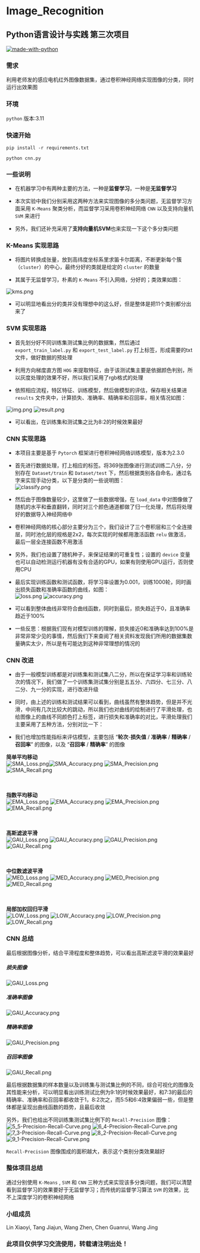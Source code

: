 # Image_Recognition

## Python语言设计与实践 第三次项目

[![made-with-python](https://img.shields.io/badge/Made%20with-Python-1f425f.svg)](https://www.python.org/)

### 需求

利用老师发的感应电机红外图像数据集，通过卷积神经网络实现图像的分类，同时运行出效果图

### 环境

`python` 版本:3.11

### 快速开始

```
pip install -r requirements.txt

python cnn.py
```

### 一些说明

- 在机器学习中有两种主要的方法，一种是**监督学习**，一种是**无监督学习**


- 本次实验中我们分别采用这两种方法来实现图像的多分类问题，无监督学习方面采用 `K-Means` 聚类分析，而监督学习采用卷积神经网络 `CNN` 以及支持向量机 `SVM` 来进行


- 另外，我们还补充采用了**支持向量机SVM**也来实现一下这个多分类问题

### K-Means 实现思路

- 将图片转换成张量，放到高纬度坐标系里求笛卡尔距离，不断更新每个簇（`cluster`）的中心，最终分好的类就是给定的 `cluster` 的数量


- 其属于无监督学习，朴素的 `K-Means` 不引入网络，分好的；类效果如图：<br/>

![kms.png](K_Means%2Fkms.png)

- 可以明显地看出分的类并没有理想中的这么好，但是整体是把11个类别都分出来了

### SVM 实现思路

- 首先划分好不同训练集测试集比例的数据集，然后通过 `export_train_label.py` 和 `export_test_label.py` 打上标签，形成需要的txt文件，做好数据的预处理


- 利用方向梯度直方图 `HOG` 来提取特征，由于该测试集主要是依据颜色判别，所以灰度处理的效果不好，所以我们采用了rgb格式的处理


- 依照相应流程，特区特征、训练模型，然后做模型的评估，保存相关结果进 `results` 文件夹中，计算损失、准确率、精确率和召回率，相关情况如图：

![img.png](SVM%2Fimages%2Fimg.png)
![result.png](SVM%2Fimages%2Fresult.png)


- 可以看出，在训练集和测试集之比为8:2的时候效果最好 

### CNN 实现思路

- 本项目主要是基于 `Pytorch` 框架进行卷积神经网络训练模型，版本为2.3.0


- 首先进行数据处理，打上相应的标签。将369张图像进行测试训练二八分，分别存在 `Dataset/train` 和 `Dataset/test` 下，然后根据类别各自命名，通过名字来实现手动分类，以下是分类的一些说明图：<br/>
![classify.png](classify.png)


- 然后由于图像数量较少，这里做了一些数据增强，在 `load_data` 中对图像做了随机的水平和垂直翻转，同时对三个颜色通道都做了归一化处理，然后将处理好的数据导入神经网络中


- 卷积神经网络的核心部分主要分为三个，我们设计了三个卷积层和三个全连接层，同时池化层的规格是2x2，每次实现的时候都用激活函数 `relu` 做激活，最后一层全连接函数不用激活


- 另外，我们也设置了随机种子，来保证结果的可重复性；设置的 `device` 变量也可以自动检测运行机器有没有合适的GPU，如果有则使用GPU运行，否则使用CPU


- 最后实现训练函数和测试函数，将学习率设置为0.001，训练1000轮，同时画出损失函数和准确率函数的曲线，如图：<br/>
  ![loss.png](loss.png)
  ![accuracy.png](accuracy.png)


- 可以看到整体曲线非常符合曲线函数，同时到最后，损失趋近于0，且准确率趋近于100%


- 一些反思：根据我们现有对模型训练的理解，损失接近0和准确率达到100%是非常非常少见的事情，然后我们下来查阅了相关资料发现我们所用的数据集数量确实太少，所以是有可能达到这种非常理想的情况的

### CNN 改进

- 由于一般模型训练都是对训练集和测试集八二分，所以在保证学习率和训练轮次的情况下，我们做了一个训练集测试集分别是五五分、六四分、七三分、八二分、九一分的实现，进行改进升级


- 同时，由上述的训练和测试结果可以看到，曲线虽然有整体趋势，但是并不光滑，中间有几次比较大的跳动，所以我们也对曲线的绘制进行了平滑处理，也给图像上的曲线不同颜色打上标签，进行损失和准确率的对比，平滑处理我们主要采用了五种方法，分别对比一下：


- 我们也增加性能指标来评估模型，主要包括 “**轮次**-**损失值** / **准确率** / **精确率** / **召回率**” 的图像，以及 “**召回率** / **精确率**” 的图像

**简单平均移动** <br/>
![SMA_Loss.png](Model_V3%2FSMA_Loss.png)![SMA_Accuracy.png](Model_V3%2FSMA_Accuracy.png)
![SMA_Precision.png](Model_V3%2FSMA_Precision.png)![SMA_Recall.png](Model_V3%2FSMA_Recall.png)
<br/>
<br/>
<br/>

**指数平均移动** <br/>
![EMA_Loss.png](Model_V3%2FEMA_Loss.png)
![EMA_Accuracy.png](Model_V3%2FEMA_Accuracy.png)
![EMA_Precision.png](Model_V3%2FEMA_Precision.png)
![EMA_Recall.png](Model_V3%2FEMA_Recall.png)
<br/>
<br/>
<br/>

**高斯滤波平滑** <br/>
![GAU_Loss.png](Model_V3%2FGAU_Loss.png)
![GAU_Accuracy.png](Model_V3%2FGAU_Accuracy.png)
![GAU_Precision.png](Model_V3%2FGAU_Precision.png)
![GAU_Recall.png](Model_V3%2FGAU_Recall.png)
<br/>
<br/>
<br/>

**中位数滤波平滑** <br/>
![MED_Loss.png](Model_V3%2FMED_Loss.png)
![MED_Accuracy.png](Model_V3%2FMED_Accuracy.png)
![MED_Precision.png](Model_V3%2FMED_Precision.png)
![MED_Recall.png](Model_V3%2FMED_Recall.png)
<br/>
<br/>
<br/>

**局部加权回归平滑** <br/>
![LOW_Loss.png](Model_V3%2FLOW_Loss.png)
![LOW_Accuracy.png](Model_V3%2FLOW_Accuracy.png)
![LOW_Precision.png](Model_V3%2FLOW_Precision.png)
![LOW_Recall.png](Model_V3%2FLOW_Recall.png)

### CNN 总结

最后根据图像分析，结合平滑程度和整体趋势，可以看出高斯滤波平滑的效果最好

##### 损失图像

![GAU_Loss.png](Model_V3%2FGAU_Loss.png)

##### 准确率图像

![GAU_Accuracy.png](Model_V3%2FGAU_Accuracy.png)

##### 精确率图像

![GAU_Precision.png](Model_V3%2FGAU_Precision.png)

##### 召回率图像

![GAU_Recall.png](Model_V3%2FGAU_Recall.png)

最后根据数据集的样本数量以及训练集与测试集比例的不同，综合可视化的图像及其性能来分析，可以明显看出训练测试比例为9:1的时候效果最好，和7:3的最后的精确率、准确率和召回率都收敛于1，8:2次之，而5:5和6:4效果偏弱一些，但是整体都是呈现出曲线函数的趋势，且最后收敛

另外，我们也给出不同训练集测试集比例下的 `Recall-Precision` 图像：<br/>
![5_5-Precision-Recall-Curve.png](Model_V3%2F5_5-Precision-Recall-Curve.png)
![6_4-Precision-Recall-Curve.png](Model_V3%2F6_4-Precision-Recall-Curve.png)
![7_3-Precision-Recall-Curve.png](Model_V3%2F7_3-Precision-Recall-Curve.png)
![8_2-Precision-Recall-Curve.png](Model_V3%2F8_2-Precision-Recall-Curve.png)
![9_1-Precision-Recall-Curve.png](Model_V3%2F9_1-Precision-Recall-Curve.png)

`Recall-Precision` 图像围成的面积越大，表示这个类别分类效果越好

### 整体项目总结

通过分别使用 `K-Means` , `SVM` 和 `CNN` 三种方式来实现该多分类问题，我们可以清楚看到监督学习的效果要好于无监督学习；而传统的监督学习算法 `SVM` 的效果，比不上深度学习的卷积神经网络

### 小组成员

Lin Xiaoyi, Tang Jiajun, Wang Zhen, Chen Guanrui, Wang Jing

### 此项目仅供学习交流使用，转载请注明出处！
